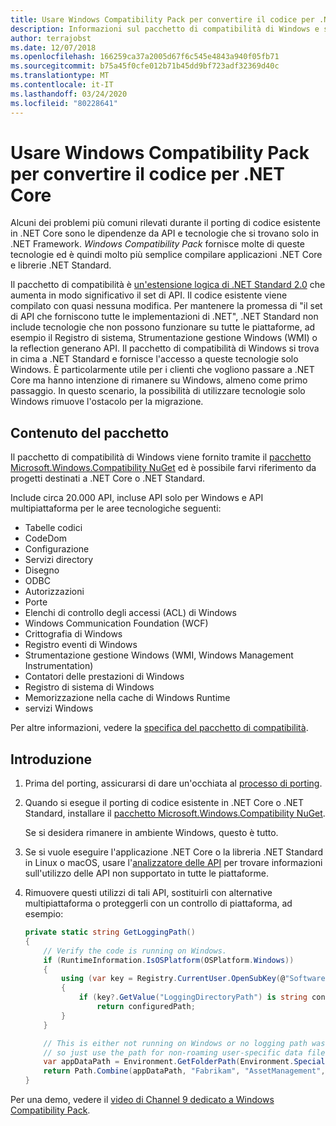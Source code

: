 ```yaml
---
title: Usare Windows Compatibility Pack per convertire il codice per .NET Core
description: Informazioni sul pacchetto di compatibilità di Windows e su come utilizzarlo per trasferire il codice .NET Framework esistente in .NET Core.
author: terrajobst
ms.date: 12/07/2018
ms.openlocfilehash: 166259ca37a2005d67f6c545e4843a940f05fb71
ms.sourcegitcommit: b75a45f0cfe012b71b45dd9bf723adf32369d40c
ms.translationtype: MT
ms.contentlocale: it-IT
ms.lasthandoff: 03/24/2020
ms.locfileid: "80228641"
---
```

# <a name="use-the-windows-compatibility-pack-to-port-code-to-net-core"></a>Usare Windows Compatibility Pack per convertire il codice per .NET Core

Alcuni dei problemi più comuni rilevati durante il porting di codice esistente in .NET Core sono le dipendenze da API e tecnologie che si trovano solo in .NET Framework. *Windows Compatibility Pack* fornisce molte di queste tecnologie ed è quindi molto più semplice compilare applicazioni .NET Core e librerie .NET Standard.

Il pacchetto di compatibilità è [un'estensione logica di .NET Standard 2.0](../whats-new/dotnet-core-2-0.md#api-changes-and-library-support) che aumenta in modo significativo il set di API. Il codice esistente viene compilato con quasi nessuna modifica. Per mantenere la promessa di "il set di API che forniscono tutte le implementazioni di .NET", .NET Standard non include tecnologie che non possono funzionare su tutte le piattaforme, ad esempio il Registro di sistema, Strumentazione gestione Windows (WMI) o la reflection generano API. Il pacchetto di compatibilità di Windows si trova in cima a .NET Standard e fornisce l'accesso a queste tecnologie solo Windows. È particolarmente utile per i clienti che vogliono passare a .NET Core ma hanno intenzione di rimanere su Windows, almeno come primo passaggio. In questo scenario, la possibilità di utilizzare tecnologie solo Windows rimuove l'ostacolo per la migrazione.

## <a name="package-contents"></a>Contenuto del pacchetto

Il pacchetto di compatibilità di Windows viene fornito tramite il [pacchetto Microsoft.Windows.Compatibility NuGet](https://www.nuget.org/packages/Microsoft.Windows.Compatibility) ed è possibile farvi riferimento da progetti destinati a .NET Core o .NET Standard.

Include circa 20.000 API, incluse API solo per Windows e API multipiattaforma per le aree tecnologiche seguenti:

- Tabelle codici
- CodeDom
- Configurazione
- Servizi directory
- Disegno
- ODBC
- Autorizzazioni
- Porte
- Elenchi di controllo degli accessi (ACL) di Windows
- Windows Communication Foundation (WCF)
- Crittografia di Windows
- Registro eventi di Windows
- Strumentazione gestione Windows (WMI, Windows Management Instrumentation)
- Contatori delle prestazioni di Windows
- Registro di sistema di Windows
- Memorizzazione nella cache di Windows Runtime
- servizi Windows

Per altre informazioni, vedere la [specifica del pacchetto di compatibilità](https://github.com/dotnet/designs/blob/master/accepted/2018/compat-pack/compat-pack.md).

## <a name="get-started"></a>Introduzione

1. Prima del porting, assicurarsi di dare un'occhiata al [processo di porting](index.md).

2. Quando si esegue il porting di codice esistente in .NET Core o .NET Standard, installare il [pacchetto Microsoft.Windows.Compatibility NuGet](https://www.nuget.org/packages/Microsoft.Windows.Compatibility).

   Se si desidera rimanere in ambiente Windows, questo è tutto.

3. Se si vuole eseguire l'applicazione .NET Core o la libreria .NET Standard in Linux o macOS, usare l'[analizzatore delle API](../../standard/analyzers/api-analyzer.md) per trovare informazioni sull'utilizzo delle API non supportato in tutte le piattaforme.

4. Rimuovere questi utilizzi di tali API, sostituirli con alternative multipiattaforma o proteggerli con un controllo di piattaforma, ad esempio:

    ```csharp
    private static string GetLoggingPath()
    {
        // Verify the code is running on Windows.
        if (RuntimeInformation.IsOSPlatform(OSPlatform.Windows))
        {
            using (var key = Registry.CurrentUser.OpenSubKey(@"Software\Fabrikam\AssetManagement"))
            {
                if (key?.GetValue("LoggingDirectoryPath") is string configuredPath)
                    return configuredPath;
            }
        }

        // This is either not running on Windows or no logging path was configured,
        // so just use the path for non-roaming user-specific data files.
        var appDataPath = Environment.GetFolderPath(Environment.SpecialFolder.LocalApplicationData);
        return Path.Combine(appDataPath, "Fabrikam", "AssetManagement", "Logging");
    }
    ```

Per una demo, vedere il [video di Channel 9 dedicato a Windows Compatibility Pack](https://channel9.msdn.com/Events/Connect/2017/T123).
